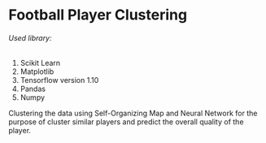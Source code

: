 # Football Player Clustering

###### Used library:
1. Scikit Learn
2. Matplotlib
3. Tensorflow version 1.10
4. Pandas
5. Numpy

Clustering the data using Self-Organizing Map and Neural Network for the purpose of cluster similar players and predict the overall quality of the player.
